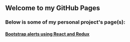 ## Welcome to my GitHub Pages

### Below is some of my personal project's page(s):

#### <a href="https://teddynted.github.io/react-bootstrap-alerts/">Bootstrap alerts using React and Redux</a>
